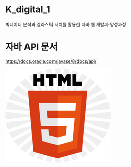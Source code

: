 # K_digital_1
빅데이터 분석과 엘라스틱 서치를 활용한 자바 웹 개발자 양성과정

# 자바 API 문서
https://docs.oracle.com/javase/8/docs/api/

<img src="https://github.com/Ryujongwoo/K_digital_1/blob/master/20220915/HTML5.png?raw=true">
